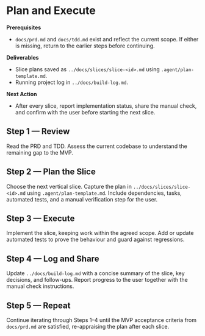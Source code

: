 # Plan and Execute

**Prerequisites**
- `docs/prd.md` and `docs/tdd.md` exist and reflect the current scope. If either is missing, return to the earlier steps before continuing.

**Deliverables**
- Slice plans saved as `../docs/slices/slice-<id>.md` using `.agent/plan-template.md`.
- Running project log in `../docs/build-log.md`.

**Next Action**
- After every slice, report implementation status, share the manual check, and confirm with the user before starting the next slice.

## Step 1 — Review

Read the PRD and TDD. Assess the current codebase to understand the remaining gap to the MVP.

## Step 2 — Plan the Slice

Choose the next vertical slice. Capture the plan in `../docs/slices/slice-<id>.md` using `.agent/plan-template.md`. Include dependencies, tasks, automated tests, and a manual verification step for the user.

## Step 3 — Execute

Implement the slice, keeping work within the agreed scope. Add or update automated tests to prove the behaviour and guard against regressions.

## Step 4 — Log and Share

Update `../docs/build-log.md` with a concise summary of the slice, key decisions, and follow-ups. Report progress to the user together with the manual check instructions.

## Step 5 — Repeat

Continue iterating through Steps 1–4 until the MVP acceptance criteria from `docs/prd.md` are satisfied, re-appraising the plan after each slice.
